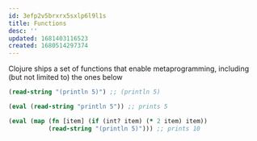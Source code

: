 ```yaml
---
id: 3efp2v5brxrx5sxlp6l9l1s
title: Functions
desc: ''
updated: 1681403116523
created: 1680514297374
---
```


Clojure ships a set of functions that enable metaprogramming, including (but not limited to) the ones below


```clojure
(read-string "(println 5)") ;; (println 5)

(eval (read-string "println 5")) ;; prints 5

(eval (map (fn [item] (if (int? item) (* 2 item) item))
           (read-string "(println 5)"))) ;; prints 10
```
